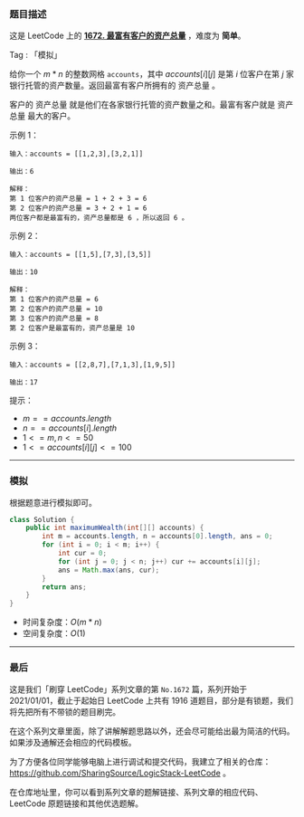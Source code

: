 ### 题目描述

这是 LeetCode 上的 **[1672. 最富有客户的资产总量](https://leetcode-cn.com/problems/richest-customer-wealth/solution/by-ac_oier-ai19/)** ，难度为 **简单**。

Tag : 「模拟」



给你一个 $m * n$ 的整数网格 `accounts`，其中 $accounts[i][j]$ 是第 $i$ 位客户在第 $j$ 家银行托管的资产数量。返回最富有客户所拥有的 资产总量 。

客户的 资产总量 就是他们在各家银行托管的资产数量之和。最富有客户就是 资产总量 最大的客户。

示例 1：
```
输入：accounts = [[1,2,3],[3,2,1]]

输出：6

解释：
第 1 位客户的资产总量 = 1 + 2 + 3 = 6
第 2 位客户的资产总量 = 3 + 2 + 1 = 6
两位客户都是最富有的，资产总量都是 6 ，所以返回 6 。
```
示例 2：
```
输入：accounts = [[1,5],[7,3],[3,5]]

输出：10

解释：
第 1 位客户的资产总量 = 6
第 2 位客户的资产总量 = 10 
第 3 位客户的资产总量 = 8
第 2 位客户是最富有的，资产总量是 10
```
示例 3：
```
输入：accounts = [[2,8,7],[7,1,3],[1,9,5]]

输出：17
```

提示：
* $m == accounts.length$
* $n == accounts[i].length$
* $1 <= m, n <= 50$
* $1 <= accounts[i][j] <= 100$

---

### 模拟

根据题意进行模拟即可。

```java
class Solution {
    public int maximumWealth(int[][] accounts) {
        int m = accounts.length, n = accounts[0].length, ans = 0;
        for (int i = 0; i < m; i++) {
            int cur = 0;
            for (int j = 0; j < n; j++) cur += accounts[i][j];
            ans = Math.max(ans, cur);
        }
        return ans;
    }
}
```
* 时间复杂度：$O(m * n)$
* 空间复杂度：$O(1)$

---

### 最后

这是我们「刷穿 LeetCode」系列文章的第 `No.1672` 篇，系列开始于 2021/01/01，截止于起始日 LeetCode 上共有 1916 道题目，部分是有锁题，我们将先把所有不带锁的题目刷完。

在这个系列文章里面，除了讲解解题思路以外，还会尽可能给出最为简洁的代码。如果涉及通解还会相应的代码模板。

为了方便各位同学能够电脑上进行调试和提交代码，我建立了相关的仓库：https://github.com/SharingSource/LogicStack-LeetCode 。

在仓库地址里，你可以看到系列文章的题解链接、系列文章的相应代码、LeetCode 原题链接和其他优选题解。

